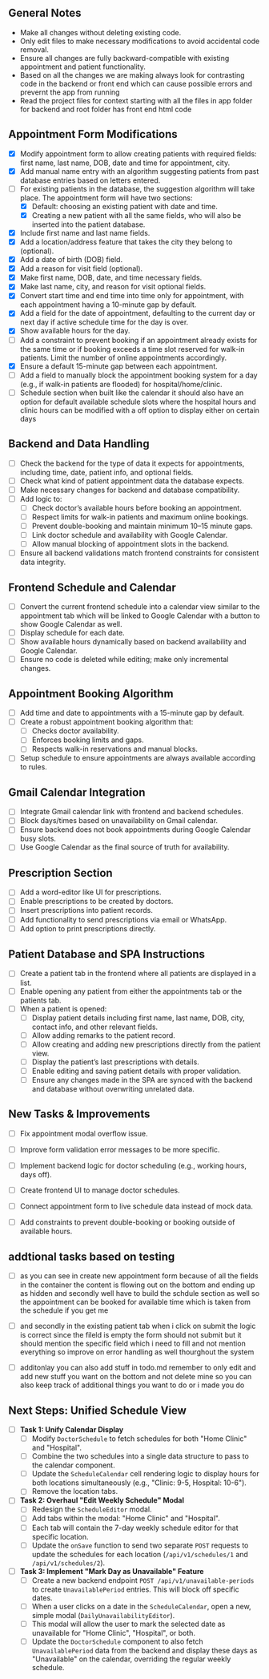 ## General Notes
-   Make all changes without deleting existing code.
-   Only edit files to make necessary modifications to avoid accidental code removal.
-   Ensure all changes are fully backward-compatible with existing appointment and patient functionality.
-   Based on all the changes we are making always look for contrasting code in the backend or front end which can cause possible errors and prevernt the app from running 
-   Read the project files for context starting with all the files in app folder for backend and root folder has front end html code 

## Appointment Form Modifications
- [x] Modify appointment form to allow creating patients with required fields: first name, last name, DOB, date and time for appointment, city.
- [x] Add manual name entry with an algorithm suggesting patients from past database entries based on letters entered.
- [ ] For existing patients in the database, the suggestion algorithm will take place. The appointment form will have two sections:
  - [x] Default: choosing an existing patient with date and time.
  - [x] Creating a new patient with all the same fields, who will also be inserted into the patient database.
- [x] Include first name and last name fields.
- [x] Add a location/address feature that takes the city they belong to (optional).
- [x] Add a date of birth (DOB) field.
- [x] Add a reason for visit field (optional).
- [x] Make first name, DOB, date, and time necessary fields.
- [x] Make last name, city, and reason for visit optional fields.
- [x] Convert start time and end time into time only for appointment, with each appointment having a 10-minute gap by default.
- [x] Add a field for the date of appointment, defaulting to the current day or next day if active schedule time for the day is over.
- [x] Show available hours for the day.
- [ ] Add a constraint to prevent booking if an appointment already exists for the same time or if booking exceeds a time slot reserved for walk-in patients. Limit the number of online appointments accordingly.
- [x] Ensure a default 15-minute gap between each appointment.
- [ ] Add a field to manually block the appointment booking system for a day (e.g., if walk-in patients are flooded) for hospital/home/clinic.
- [ ] Schedule section when built like the calendar it should also have an option for default available schedule slots where the hospital hours and clinic hours can be modified with a off option to display either on certain days 

## Backend and Data Handling
- [ ] Check the backend for the type of data it expects for appointments, including time, date, patient info, and optional fields.
- [ ] Check what kind of patient appointment data the database expects.
- [ ] Make necessary changes for backend and database compatibility.
- [ ] Add logic to:
  - [ ] Check doctor’s available hours before booking an appointment.
  - [ ] Respect limits for walk-in patients and maximum online bookings.
  - [ ] Prevent double-booking and maintain minimum 10–15 minute gaps.
  - [ ] Link doctor schedule and availability with Google Calendar.
  - [ ] Allow manual blocking of appointment slots in the backend.
- [ ] Ensure all backend validations match frontend constraints for consistent data integrity.

## Frontend Schedule and Calendar
- [ ] Convert the current frontend schedule into a calendar view similar to the appointment tab which will be linked to Google Calendar with a button to show Google Calendar as well.
- [ ] Display schedule for each date.
- [ ] Show available hours dynamically based on backend availability and Google Calendar.
- [ ] Ensure no code is deleted while editing; make only incremental changes.

## Appointment Booking Algorithm
- [ ] Add time and date to appointments with a 15-minute gap by default.
- [ ] Create a robust appointment booking algorithm that:
  - [ ] Checks doctor availability.
  - [ ] Enforces booking limits and gaps.
  - [ ] Respects walk-in reservations and manual blocks.
- [ ] Setup schedule to ensure appointments are always available according to rules.

## Gmail Calendar Integration
- [ ] Integrate Gmail calendar link with frontend and backend schedules.
- [ ] Block days/times based on unavailability on Gmail calendar.
- [ ] Ensure backend does not book appointments during Google Calendar busy slots.
- [ ] Use Google Calendar as the final source of truth for availability.

## Prescription Section
- [ ] Add a word-editor like UI for prescriptions.
- [ ] Enable prescriptions to be created by doctors.
- [ ] Insert prescriptions into patient records.
- [ ] Add functionality to send prescriptions via email or WhatsApp.
- [ ] Add option to print prescriptions directly.

## Patient Database and SPA Instructions
- [ ] Create a patient tab in the frontend where all patients are displayed in a list.
- [ ] Enable opening any patient from either the appointments tab or the patients tab.
- [ ] When a patient is opened:
  - [ ] Display patient details including first name, last name, DOB, city, contact info, and other relevant fields.
  - [ ] Allow adding remarks to the patient record.
  - [ ] Allow creating and adding new prescriptions directly from the patient view.
  - [ ] Display the patient’s last prescriptions with details.
  - [ ] Enable editing and saving patient details with proper validation.
  - [ ] Ensure any changes made in the SPA are synced with the backend and database without overwriting unrelated data.

## New Tasks & Improvements
- [ ] Fix appointment modal overflow issue.
- [ ] Improve form validation error messages to be more specific.
- [ ] Implement backend logic for doctor scheduling (e.g., working hours, days off).
- [ ] Create frontend UI to manage doctor schedules.
- [ ] Connect appointment form to live schedule data instead of mock data.
- [ ] Add constraints to prevent double-booking or booking outside of available hours.


## addtional tasks based on testing 
- [ ] as you can see in create new appointment form because of all the fields in the container the content is flowing out on the bottom and ending up as hidden and secondly well have to build the schdule section as well so the appointment can be booked for available time which is taken from the schedule if you get me 


- [ ] and secondly in the existing patient tab when i click on submit the logic is correct since the fileld is empty the form should not submit but it should mention the specific field which i need to fill and not mention everything so improve on error handling as well thourghout the system 

- [ ] additonlay you can also add stuff in todo.md remember to only edit and add new stuff you want on the bottom and not delete mine so you can also keep track of additional things you want to do or i made you do 

## Next Steps: Unified Schedule View

- [ ] **Task 1: Unify Calendar Display**
  - [ ] Modify `DoctorSchedule` to fetch schedules for both "Home Clinic" and "Hospital".
  - [ ] Combine the two schedules into a single data structure to pass to the calendar component.
  - [ ] Update the `ScheduleCalendar` cell rendering logic to display hours for both locations simultaneously (e.g., "Clinic: 9-5, Hospital: 10-6").
  - [ ] Remove the location tabs.

- [ ] **Task 2: Overhaul "Edit Weekly Schedule" Modal**
  - [ ] Redesign the `ScheduleEditor` modal.
  - [ ] Add tabs within the modal: "Home Clinic" and "Hospital".
  - [ ] Each tab will contain the 7-day weekly schedule editor for that specific location.
  - [ ] Update the `onSave` function to send two separate `POST` requests to update the schedules for each location (`/api/v1/schedules/1` and `/api/v1/schedules/2`).

- [ ] **Task 3: Implement "Mark Day as Unavailable" Feature**
  - [ ] Create a new backend endpoint `POST /api/v1/unavailable-periods` to create `UnavailablePeriod` entries. This will block off specific dates.
  - [ ] When a user clicks on a date in the `ScheduleCalendar`, open a new, simple modal (`DailyUnavailabilityEditor`).
  - [ ] This modal will allow the user to mark the selected date as unavailable for "Home Clinic", "Hospital", or both.
  - [ ] Update the `DoctorSchedule` component to also fetch `UnavailablePeriod` data from the backend and display these days as "Unavailable" on the calendar, overriding the regular weekly schedule.